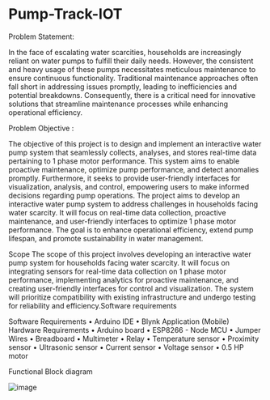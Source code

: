 # Pump-Track-IOT
Problem Statement:

In the face of escalating water scarcities, households are increasingly reliant on water pumps to fulfill their daily needs. However, the consistent and heavy usage of these pumps necessitates meticulous maintenance to ensure continuous functionality. Traditional maintenance approaches often fall short in addressing issues promptly, leading to inefficiencies and potential breakdowns. Consequently, there is a critical need for innovative solutions that streamline maintenance processes while enhancing operational efficiency.

Problem Objective :

The objective of this project is to design and implement an interactive water pump system that seamlessly collects, analyses, and stores real-time data pertaining to 1 phase motor performance. This system aims to enable proactive maintenance, optimize pump performance, and detect anomalies promptly. Furthermore, it seeks to provide user-friendly interfaces for visualization, analysis, and control, empowering users to make informed decisions regarding pump operations.
The project aims to develop an interactive water pump system to address challenges in households facing water scarcity. It will focus on real-time data collection, proactive maintenance, and user-friendly interfaces to optimize 1 phase motor performance. The goal is to enhance operational efficiency, extend pump lifespan, and promote sustainability in water management.

Scope
The scope of this project involves developing an interactive water pump system for households facing water scarcity. It will focus on integrating sensors for real-time data collection on 1 phase motor performance, implementing analytics for proactive maintenance, and creating user-friendly interfaces for control and visualization. The system will prioritize compatibility with existing infrastructure and undergo testing for reliability and efficiency.Software requirements

Software Requirements
•	Arduino IDE
•	Blynk Application (Mobile)
Hardware Requirements 
•	Arduino board
•	ESP8266 - Node MCU
•	Jumper Wires
•	Breadboard
•	Multimeter
•	Relay
•	Temperature sensor
•	Proximity sensor
•	Ultrasonic sensor 
•	Current sensor
•	Voltage sensor
•	0.5 HP motor

Functional Block diagram

 ![image](https://github.com/raksansuseendran/Pump-Track-IOT/assets/98756460/837811b0-7adb-4496-9b6d-619cf3c905cd)


